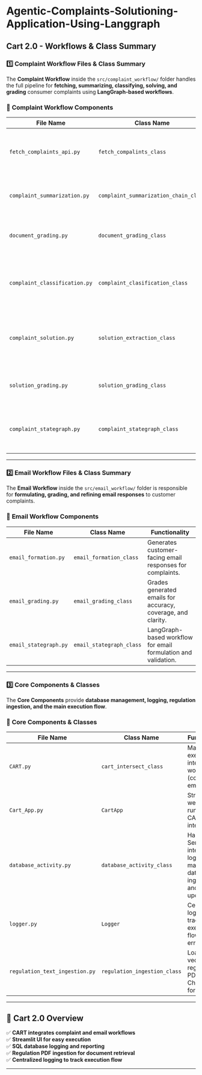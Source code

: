 # Agentic-Complaints-Solutioning-Application-Using-Langgraph

## Cart 2.0 - Workflows & Class Summary

### 1️⃣ Complaint Workflow Files & Class Summary

The **Complaint Workflow** inside the `src/complaint_workflow/` folder handles the full pipeline for **fetching, summarizing, classifying, solving, and grading** consumer complaints using **LangGraph-based workflows**.

### 📂 **Complaint Workflow Components**

| File Name                          | Class Name                           | Functionality |
|-------------------------------------|--------------------------------------|-------------------|
| `fetch_complaints_api.py`         | `fetch_compalints_class`            | Fetches complaints from CFPB API and loads them into SQL DB. |
| `complaint_summarization.py`      | `complaint_summarization_chain_class` | Summarizes long complaints before processing. |
| `document_grading.py`             | `document_grading_class`             | Grades retrieved regulatory documents for relevance. |
| `complaint_classification.py`     | `complaint_clasification_class`     | Classifies complaints with a CFPB regulation (Document-based & Web-based). |
| `complaint_solution.py`           | `solution_extraction_class`         | Generates structured solutions for complaints (Document-based & Web-based). |
| `solution_grading.py`             | `solution_grading_class`             | Grades the generated solutions for accuracy and completeness. |
| `complaint_stategraph.py`         | `complaint_stategraph_class`         | LangGraph-based state machine for complaint workflow execution. |

---

### 2️⃣ Email Workflow Files & Class Summary

The **Email Workflow** inside the `src/email_workflow/` folder is responsible for **formulating, grading, and refining email responses** to customer complaints.

### 📂 **Email Workflow Components**

| File Name            | Class Name            | Functionality |
|----------------------|----------------------|-------------------|
| `email_formation.py` | `email_formation_class` | Generates customer-facing email responses for complaints. |
| `email_grading.py`   | `email_grading_class`   | Grades generated emails for accuracy, coverage, and clarity. |
| `email_stategraph.py` | `email_stategraph_class` | LangGraph-based workflow for email formulation and validation. |

---

### 3️⃣ Core Components & Classes

The **Core Components** provide **database management, logging, regulation ingestion, and the main execution flow**.

### 📂 **Core Components & Classes**

| File Name                      | Class Name                      | Functionality |
|--------------------------------|--------------------------------|-------------------|
| `CART.py`                     | `cart_intersect_class`         | Main execution file integrating all workflows (complaint & email). |
| `Cart_App.py`                  | `CartApp`                      | Streamlit web UI for running CART interactively. |
| `database_activity.py`        | `database_activity_class`      | Handles SQL Server interactions: log management, data ingestion, and report updates. |
| `logger.py`                   | `Logger`                       | Centralized logging to track execution flow and errors. |
| `regulation_text_ingestion.py` | `regulation_ingestion_class`   | Loads and vectorizes regulation PDFs into ChromaDB for retrieval. |

---

## 🚀 **Cart 2.0 Overview**
✅ **CART integrates complaint and email workflows**  
✅ **Streamlit UI for easy execution**  
✅ **SQL database logging and reporting**  
✅ **Regulation PDF ingestion for document retrieval**  
✅ **Centralized logging to track execution flow**  

---


